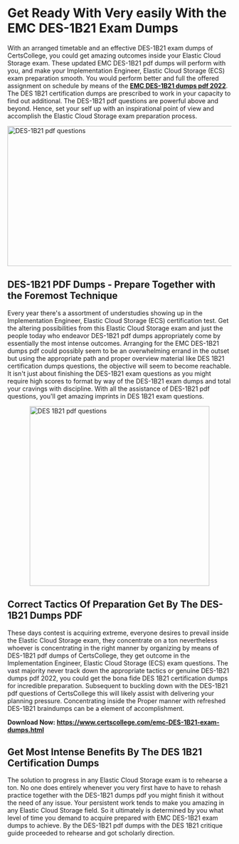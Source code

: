 <h1><strong>Get Ready With Very easily With the EMC DES-1B21 Exam Dumps&nbsp;</strong></h1>
<p><span style="font-weight: 400;">With an arranged timetable and an effective  DES-1B21 exam dumps of CertsCollege, you could get amazing outcomes inside your Elastic Cloud Storage exam. These updated EMC DES-1B21 pdf dumps will perform with you, and make your Implementation Engineer, Elastic Cloud Storage (ECS) exam preparation smooth. You would perform better and full the offered assignment on schedule by means of the <strong><a href="https://www.certscollege.com/emc-DES-1B21-exam-dumps.html">EMC DES-1B21 dumps pdf 2022</a></strong>. The DES 1B21 certification dumps are prescribed to work in your capacity to find out additional. The  DES-1B21 pdf questions are powerful above and beyond. Hence, set your self up with an inspirational point of view and accomplish the Elastic Cloud Storage exam preparation process.&nbsp;</span></p>
<p><span style="font-weight: 400;"><img style="display: block; margin-left: auto; margin-right: auto;" src="https://i.ibb.co/CPDK3ps/Yellow-and-Blue-Initiative-Blog-Banner.png" alt="DES-1B21 pdf questions" width="559" height="315" /></span></p>
<h2><strong>DES-1B21 PDF Dumps - Prepare Together with the Foremost Technique</strong></h2>
<p><span style="font-weight: 400;">Every year there's a assortment of understudies showing up in the Implementation Engineer, Elastic Cloud Storage (ECS) certification test. Get the altering possibilities from this Elastic Cloud Storage exam and just the people today who endeavor DES-1B21 pdf dumps appropriately come by essentially the most intense outcomes. Arranging for the EMC DES-1B21 dumps pdf could possibly seem to be an overwhelming errand in the outset but using the appropriate path and proper overview material like DES 1B21 certification dumps questions, the objective will seem to become reachable. It isn't just about finishing the DES-1B21 exam questions as you might require high scores to format by way of the DES-1B21 exam dumps and total your cravings with discipline. With all the assistance of DES-1B21 pdf questions, you'll get amazing imprints in DES 1B21 exam questions.</span></p>
<p><span style="font-weight: 400;"><a href="https://tinyurl.com/y6be8d6m"><img style="display: block; margin-left: auto; margin-right: auto;" src="https://i.ibb.co/9tMrhdY/Teacher-Appreciation-Invitation.png" alt="DES 1B21 pdf questions " width="404" height="404" /></a></span></p>
<h2><strong>Correct Tactics Of Preparation Get By The DES-1B21 Dumps PDF</strong></h2>
<p><span style="font-weight: 400;">These days contest is acquiring extreme, everyone desires to prevail inside the Elastic Cloud Storage exam, they concentrate on a ton nevertheless whoever is concentrating in the right manner by organizing by means of DES-1B21 pdf dumps of CertsCollege, they get outcome in the Implementation Engineer, Elastic Cloud Storage (ECS) exam questions. The vast majority never track down the appropriate tactics or genuine DES-1B21 dumps pdf 2022, you could get the bona fide DES 1B21 certification dumps for incredible preparation. Subsequent to buckling down with the  DES-1B21 pdf questions of CertsCollege this will likely assist with delivering your planning pressure. Concentrating inside the Proper manner with refreshed DES-1B21 braindumps can be a element of accomplishment.</span></p>
<p><span style="font-weight: 400;"><strong>Download Now: <a href="https://www.certscollege.com/emc-DES-1B21-exam-dumps.html">https://www.certscollege.com/emc-DES-1B21-exam-dumps.html</a></strong></span></p>
<h2><strong>Get Most Intense Benefits By The DES 1B21 Certification Dumps</strong></h2>
<p><span style="font-weight: 400;">The solution to progress in any Elastic Cloud Storage exam is to rehearse a ton. No one does entirely whenever you very first have to have to rehash practice together with the DES-1B21 dumps pdf you might finish it without the need of any issue. Your persistent work tends to make you amazing in any Elastic Cloud Storage field. So it ultimately is determined by you what level of time you demand to acquire prepared with EMC DES-1B21 exam dumps to achieve. By the DES-1B21 pdf dumps with the DES 1B21 critique guide proceeded to rehearse and got scholarly direction.</span></p>
